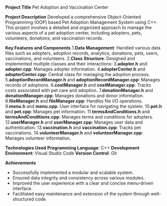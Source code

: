 **Project Title**
Pet Adoption and Vaccination Center

**Project Description**
Developed a comprehensive Object-Oriented Programming (OOP) based Pet Adoption Management System using C++. This project involves a detailed and organized approach to manage the various aspects of a pet adoption center, including adopters, pets, volunteers, donations, and vaccination records.

**Key Features and Components**
1.**Data Management**: Handled various data files such as adopters, adoption records, analytics, donations, pets, users, vaccinations, and volunteers.
2.**Class Structure**: Designed and implemented multiple classes and their interactions:
3.**adopter.h** and **adopter.cpp**: Manages adopter information.
4.**adopterCenter.h** and **adopterCenter.cpp**: Central class for managing the adoption process.
5.**adoptionRecordManager.h** and **adoptionRecordManager.cpp**: Manages records of adoptions.
6.**costManager.h** and **costManager.cpp**: Tracks costs associated with pet care and adoption.
7.**donationManager.h** and **donationManager.cpp**: Manages donations and donor information.
8.**fileManager.h** and **fileManager.cpp**: Handles file I/O operations.
9.**menu.h** and **menu.cpp**: User interface for navigating the system.
10.**pet.h** and **pet.cpp**: Manages pet information.
11.**termsAndConditions.h** and **termsAndConditions.cpp**: Manages terms and conditions for adopters.
12.**userManager.h** and **userManager.cpp**: Manages user data and authentication.
13.**vaccination.h** and **vaccination.cpp**: Tracks pet vaccinations.
14.**volunteerManager.h** and **volunteerManager.cpp**: Manages volunteer information.

**Technologies Used**
**Programming Language**: C++
**Development Environment**: Visual Studio Code
**Version Control**: Git

**Achievements**
- Successfully implemented a modular and scalable system.
- Ensured data integrity and consistency across various modules.
- Improved the user experience with a clear and concise menu-driven interface.
- Facilitated easy maintenance and extension of the system through well-structured code.
